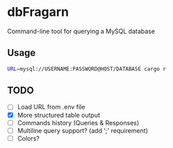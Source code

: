 # dbFragarn

Command-line tool for querying a MySQL database

## Usage

```sh
URL=mysql://USERNAME:PASSWORD@HOST/DATABASE cargo r
```

## TODO

- [ ] Load URL from .env file
- [x] More structured table output
- [ ] Commands history (Queries & Responses)
- [ ] Multiline query support? (add ';' requirement)
- [ ] Colors?
